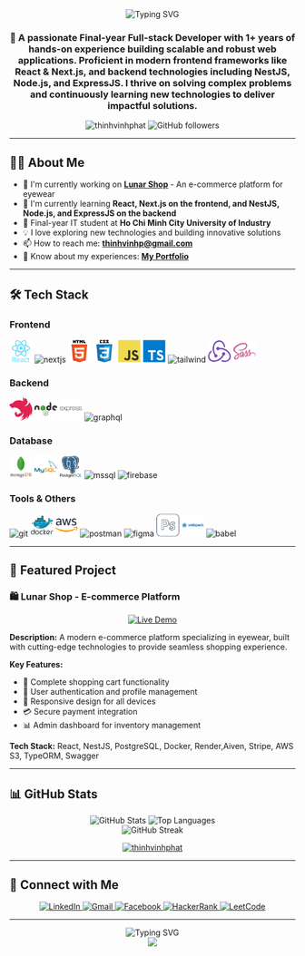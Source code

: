 <div align="center">
  <img src="https://readme-typing-svg.herokuapp.com?font=Fira+Code&size=30&duration=3000&pause=1000&color=2E9EF7&center=true&vCenter=true&width=600&lines=Hi+%F0%9F%91%8B%2C+I'm+Thinh+Vinh+Phat;Full-stack+Developer;Problem+Solver;Tech+Enthusiast" alt="Typing SVG" />
</div>

<h3 align="center">🚀 A passionate Final-year Full-stack Developer with 1+ years of hands-on experience building scalable and robust web applications. Proficient in modern frontend frameworks like React & Next.js, and backend technologies including NestJS, Node.js, and ExpressJS. I thrive on solving complex problems and continuously learning new technologies to deliver impactful solutions.</h3>

<div align="center">
  <img src="https://komarev.com/ghpvc/?username=thinhvinhphat&label=Profile%20views&color=0e75b6&style=flat" alt="thinhvinhphat" />
  <img src="https://img.shields.io/github/followers/thinhvinhphat?label=Followers&style=social" alt="GitHub followers" />
</div>

---

## 🙋‍♂️ About Me

- 🔭 I'm currently working on **[Lunar Shop](https://glasses-store-mxm5.onrender.com/)** - An e-commerce platform for eyewear
- 🌱 I'm currently learning **React, Next.js on the frontend, and NestJS, Node.js, and ExpressJS on the backend**
- 💼 Final-year IT student at **Ho Chi Minh City University of Industry**
- 💡 I love exploring new technologies and building innovative solutions
- 📫 How to reach me: **thinhvinhp@gmail.com**
- 📄 Know about my experiences: **[My Portfolio](https://portfolio-y19z.onrender.com/)**

---

## 🛠️ Tech Stack

### Frontend
<p align="left">
  <img src="https://raw.githubusercontent.com/devicons/devicon/master/icons/react/react-original-wordmark.svg" alt="react" width="40" height="40"/>
  <img src="https://cdn.worldvectorlogo.com/logos/nextjs-2.svg" alt="nextjs" width="40" height="40"/>
  <img src="https://raw.githubusercontent.com/devicons/devicon/master/icons/html5/html5-original-wordmark.svg" alt="html5" width="40" height="40"/>
  <img src="https://raw.githubusercontent.com/devicons/devicon/master/icons/css3/css3-original-wordmark.svg" alt="css3" width="40" height="40"/>
  <img src="https://raw.githubusercontent.com/devicons/devicon/master/icons/javascript/javascript-original.svg" alt="javascript" width="40" height="40"/>
  <img src="https://raw.githubusercontent.com/devicons/devicon/master/icons/typescript/typescript-original.svg" alt="typescript" width="40" height="40"/>
  <img src="https://www.vectorlogo.zone/logos/tailwindcss/tailwindcss-icon.svg" alt="tailwind" width="40" height="40"/>
  <img src="https://raw.githubusercontent.com/devicons/devicon/master/icons/redux/redux-original.svg" alt="redux" width="40" height="40"/>
  <img src="https://raw.githubusercontent.com/devicons/devicon/master/icons/sass/sass-original.svg" alt="sass" width="40" height="40"/>
</p>

### Backend
<p align="left">
  <img src="https://raw.githubusercontent.com/devicons/devicon/master/icons/nestjs/nestjs-plain.svg" alt="nestjs" width="40" height="40"/>
  <img src="https://raw.githubusercontent.com/devicons/devicon/master/icons/nodejs/nodejs-original-wordmark.svg" alt="nodejs" width="40" height="40"/>
  <img src="https://raw.githubusercontent.com/devicons/devicon/master/icons/express/express-original-wordmark.svg" alt="express" width="40" height="40"/>
  <img src="https://www.vectorlogo.zone/logos/graphql/graphql-icon.svg" alt="graphql" width="40" height="40"/>
</p>

### Database
<p align="left">
  <img src="https://raw.githubusercontent.com/devicons/devicon/master/icons/mongodb/mongodb-original-wordmark.svg" alt="mongodb" width="40" height="40"/>
  <img src="https://raw.githubusercontent.com/devicons/devicon/master/icons/mysql/mysql-original-wordmark.svg" alt="mysql" width="40" height="40"/>
  <img src="https://raw.githubusercontent.com/devicons/devicon/master/icons/postgresql/postgresql-original-wordmark.svg" alt="postgresql" width="40" height="40"/>
  <img src="https://www.svgrepo.com/show/303229/microsoft-sql-server-logo.svg" alt="mssql" width="40" height="40"/>
  <img src="https://www.vectorlogo.zone/logos/firebase/firebase-icon.svg" alt="firebase" width="40" height="40"/>
</p>

### Tools & Others
<p align="left">
  <img src="https://www.vectorlogo.zone/logos/git-scm/git-scm-icon.svg" alt="git" width="40" height="40"/>
  <img src="https://raw.githubusercontent.com/devicons/devicon/master/icons/docker/docker-original-wordmark.svg" alt="docker" width="40" height="40"/>
  <img src="https://raw.githubusercontent.com/devicons/devicon/master/icons/amazonwebservices/amazonwebservices-original-wordmark.svg" alt="aws" width="40" height="40"/>
  <img src="https://www.vectorlogo.zone/logos/getpostman/getpostman-icon.svg" alt="postman" width="40" height="40"/>
  <img src="https://www.vectorlogo.zone/logos/figma/figma-icon.svg" alt="figma" width="40" height="40"/>
  <img src="https://raw.githubusercontent.com/devicons/devicon/master/icons/photoshop/photoshop-line.svg" alt="photoshop" width="40" height="40"/>
  <img src="https://raw.githubusercontent.com/devicons/devicon/d00d0969292a6569d45b06d3f350f463a0107b0d/icons/webpack/webpack-original-wordmark.svg" alt="webpack" width="40" height="40"/>
  <img src="https://www.vectorlogo.zone/logos/babeljs/babeljs-icon.svg" alt="babel" width="40" height="40"/>
</p>

---

## 🚀 Featured Project

### 🛍️ Lunar Shop - E-commerce Platform
<div align="center">
  <a href="https://glasses-store-mxm5.onrender.com/">
    <img src="https://img.shields.io/badge/🌐_Live_Demo-Visit_Site-blue?style=for-the-badge&logo=vercel" alt="Live Demo"/>
  </a>
</div>

**Description:** A modern e-commerce platform specializing in eyewear, built with cutting-edge technologies to provide seamless shopping experience.

**Key Features:**
- 🛒 Complete shopping cart functionality
- 👤 User authentication and profile management
- 📱 Responsive design for all devices
- 💳 Secure payment integration
- 📊 Admin dashboard for inventory management

**Tech Stack:** React, NestJS, PostgreSQL, Docker, Render,Aiven, Stripe, AWS S3, TypeORM,
Swagger

---

## 📊 GitHub Stats

<div align="center">
  <img src="https://github-readme-stats.vercel.app/api?username=thinhvinhphat&show_icons=true&theme=tokyonight&hide_border=true&count_private=true" alt="GitHub Stats" height="165"/>
  <img src="https://github-readme-stats.vercel.app/api/top-langs/?username=thinhvinhphat&layout=compact&theme=tokyonight&hide_border=true" alt="Top Languages" height="165"/>
</div>

<div align="center">
  <img src="https://github-readme-streak-stats.herokuapp.com/?user=thinhvinhphat&theme=tokyonight&hide_border=true" alt="GitHub Streak"/>
</div>

<p align="center"> <a href="https://github.com/ryo-ma/github-profile-trophy"><img src="https://github-profile-trophy.vercel.app/?username=thinhvinhphat" alt="thinhvinhphat" /></a> </p>

---

## 🤝 Connect with Me

<div align="center">
  <a href="https://linkedin.com/in/thinhvinhphat" target="_blank">
    <img src="https://img.shields.io/badge/LinkedIn-0077B5?style=for-the-badge&logo=linkedin&logoColor=white" alt="LinkedIn"/>
  </a>
  <a href="mailto:thinhvinhp@gmail.com" target="_blank">
    <img src="https://img.shields.io/badge/Gmail-D14836?style=for-the-badge&logo=gmail&logoColor=white" alt="Gmail"/>
  </a>
  <a href="https://fb.com/thinhvinhphat" target="_blank">
    <img src="https://img.shields.io/badge/Facebook-1877F2?style=for-the-badge&logo=facebook&logoColor=white" alt="Facebook"/>
  </a>
  <a href="https://www.hackerrank.com/thinhvinhp" target="_blank">
    <img src="https://img.shields.io/badge/-Hackerrank-2EC866?style=for-the-badge&logo=HackerRank&logoColor=white" alt="HackerRank"/>
  </a>
  <a href="https://www.leetcode.com/thinhvinhp" target="_blank">
    <img src="https://img.shields.io/badge/LeetCode-000000?style=for-the-badge&logo=LeetCode&logoColor=#d16c06" alt="LeetCode"/>
  </a>
</div>

---

<div align="center">
  <img src="https://readme-typing-svg.herokuapp.com?font=Fira+Code&size=20&duration=3000&pause=1000&color=2E9EF7&center=true&vCenter=true&width=600&lines=Thanks+for+visiting+my+profile!;Let's+connect+and+build+something+amazing!;Always+open+to+new+opportunities!" alt="Typing SVG" />
</div>

<div align="center">
  <img src="https://capsule-render.vercel.app/api?type=waving&color=gradient&height=100&section=footer"/>
</div>

